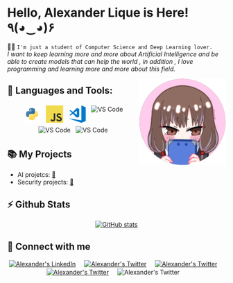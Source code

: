 # Hello, Alexander Lique is Here! ٩(◕‿◕)۶

 
🧑🏽 `I'm just a student of Computer Science and Deep Learning lover.`<br><em> 
I want to keep learning more and more about Artificial Intelligence and be able to create models that can help the world , in addition , I love programming and learning more and more about this field.</em>

<img align="right" height="auto" width="200" src="https://github.com/alexliqu09/alexliqu09/blob/main/src/miko.png"/>


## 🧰 Languages and Tools:

<p align="center">
<img src="https://raw.githubusercontent.com/github/explore/80688e429a7d4ef2fca1e82350fe8e3517d3494d/topics/python/python.png" alt="Python" height="40" style="vertical-align:top; margin:4px">
<img src="https://raw.githubusercontent.com/github/explore/80688e429a7d4ef2fca1e82350fe8e3517d3494d/topics/javascript/javascript.png" alt="Javascript" height="40" style="vertical-align:top; margin:4px">
<img src="https://raw.githubusercontent.com/github/explore/80688e429a7d4ef2fca1e82350fe8e3517d3494d/topics/visual-studio-code/visual-studio-code.png" alt="VS Code" height="40" style="vertical-align:top; margin:4px">
<img src="https://www.vectorlogo.zone/logos/java/java-ar21.svg" alt="VS Code" height="40" style="vertical-align:top; margin:4px">
<img src="https://www.vectorlogo.zone/logos/jupyter/jupyter-icon.svg" alt="VS Code" height="40" style="vertical-align:top; margin:4px">
<img src="https://www.vectorlogo.zone/logos/postgresql/postgresql-icon.svg" alt="VS Code" height="40" style="vertical-align:top; margin:4px">
</p>

##  📚 My Projects 

* AI projetcs: <a href="https://github.com/alexliqu09/alexliqu09/blob/main/ai.md">🤖</a>
* Security projects: <a href="https://github.com/alexliqu09/alexliqu09/blob/main/cibersecurity.md">🔑</a>


##  ⚡ Github Stats 
<p>
<div align="center">

<a href="#user-30538313-pinned-items-reorder-form">

![GitHub stats](https://github-readme-stats.vercel.app/api?username=alexliqu09&bg_color=30,e96443,904e95&title_color=fff&text_color=fff) 

</a>
</div>
</p>

## 📱 Connect with me

<p align="center">
<a href="https://www.linkedin.com/in/alexander-leonardo-lique-lamas-47b8361a1/" target="blank">
<img align="center" width="30px" alt="Alexander's LinkedIn" src="https://www.vectorlogo.zone/logos/linkedin/linkedin-icon.svg"/></a> &nbsp; &nbsp;
<a href="https://twitter.com/lique_alex" target="blank">
<img align="center" width="30px" alt="Alexander's Twitter" src="https://www.vectorlogo.zone/logos/twitter/twitter-official.svg"/></a> &nbsp; &nbsp;
<a href="https://www.facebook.com/alexanderleonardo.liquelamas.52" target="blank">
<img align="center" width="30px" alt="Alexander's Twitter" src="https://www.vectorlogo.zone/logos/facebook/facebook-official.svg"/></a> &nbsp; &nbsp;
<a href="https://mail.google.com/mail/u/0/?view=cm&fs=1&tf=1&source=mailto&to=alexander.lique.l@uni.pe" target="blank">
<img align="center" width="30px" alt="Alexander's Twitter" src="https://www.vectorlogo.zone/logos/gmail/gmail-tile.svg"/></a> &nbsp; &nbsp;
<img align="center" width="30px" alt="Alexander's Twitter" src="https://www.vectorlogo.zone/logos/reddit/reddit-tile.svg"/></a> &nbsp; &nbsp;
